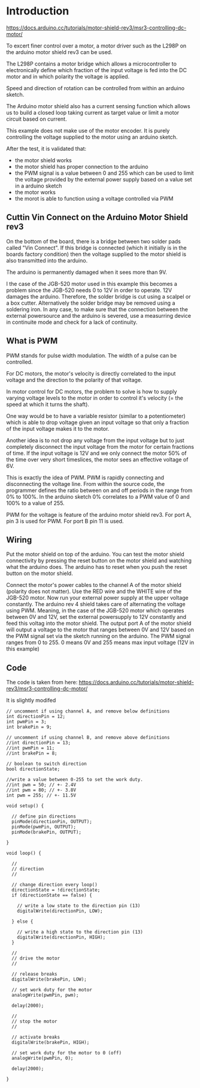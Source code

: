 # Introduction

https://docs.arduino.cc/tutorials/motor-shield-rev3/msr3-controlling-dc-motor/

To excert finer control over a motor, a motor driver such as the L298P on the arduino motor shield rev3 can be used.

The L298P contains a motor bridge which allows a microcontroller to electronically define which fraction of the input voltage is 
fed into the DC motor and in which polarity the voltage is applied.

Speed and direction of rotation can be controlled from within an arduino sketch.

The Arduino motor shield also has a current sensing function which allows us to build a closed loop taking current as target value
or limit a motor circuit based on current.

This example does not make use of the motor encoder. It is purely controlling the voltage supplied to the motor using an arduino sketch.

After the test, it is validated that:

- the motor shield works
- the motor shield has proper connection to the arduino
- the PWM signal is a value between 0 and 255 which can be used to limit the voltage provided by the external power supply based on a value set in a arduino sketch
- the motor works
- the morot is able to function using a voltage controlled via PWM


## Cuttin Vin Connect on the Arduino Motor Shield rev3

On the bottom of the board, there is a bridge between two solder pads called "Vin Connect".
If this bridge is connected (which it initially is in the boards factory condition) then the voltage
supplied to the motor shield is also transmitted into the arduino.

The arduino is permanently damaged when it sees more than 9V.

I the case of the JGB-520 motor used in this example this becomes a problem since the JGB-520 needs 0 to 12V in order
to operate. 12V damages the arduino. Therefore, the solder bridge is cut using a scalpel or a box cutter. Alternatively
the solder bridge may be removed using a soldering iron. In any case, to make sure that the connection between the external
powersource and the arduino is severed, use a measurring device in continuite mode and check for a lack of continuity.

## What is PWM

PWM stands for pulse width modulation. The width of a pulse can be controlled.

For DC motors, the motor's velocity is directly correlated to the input voltage and the direction to the polarity of that voltage.

In motor control for DC motors, the problem to solve is how to supply varying voltage levels to the motor in order to control it's velocity 
(= the speed at which it turns the shaft).

One way would be to have a variable resistor (similar to a potentiometer) which is able to drop voltage given an input voltage so that only
a fraction of the input voltage makes it to the motor.

Another idea is to not drop any voltage from the input voltage but to just completely disconnect the input voltage from the motor for 
certain fractions of time. If the input voltage is 12V and we only connect the motor 50% of the time over very short timeslices, the motor
sees an effective voltage of 6V.

This is exactly the idea of PWM. PWM is rapidly connecting and disconnecting the voltage line. From within the source code, the programmer
defines the ratio between on and off periods in the range from 0% to 100%. In the arduino sketch 0% correlates to a PWM value of 0 and 
100% to a value of 255.

PWM for the voltage is feature of the arduino motor shield rev3. For port A, pin 3 is used for PWM. For port B pin 11 is used.

## Wiring

Put the motor shield on top of the arduino. You can test the motor shield connectivity by pressing the reset button
on the motor shield and watching what the arduino does. The arduino has to reset when you push the reset button on the 
motor shield.

Connect the motor's power cables to the channel A of the motor shield (polarity does not matter). Use the RED wire and the WHITE wire of the JGB-520 motor.
Now run your external power supply at the upper voltage constantly. The arduino rev 4 shield takes care of alternating the voltage using PWM.
Meaning, in the case of the JGB-520 motor which operates between 0V and 12V, set the external powersupply to 12V constantly and feed this
voltag into the motor shield. The output port A of the motor shield will output a voltage to the motor that ranges between 0V and 12V based on
the PWM signal set via the sketch running on the arduino. The PWM signal ranges from 0 to 255. 0 means 0V and 255 means max input voltage (12V in this example)

## Code

The code is taken from here: https://docs.arduino.cc/tutorials/motor-shield-rev3/msr3-controlling-dc-motor/

It is slightly modifed

```
// uncomment if using channel A, and remove below definitions
int directionPin = 12;
int pwmPin = 3;
int brakePin = 9;

// uncomment if using channel B, and remove above definitions
//int directionPin = 13;
//int pwmPin = 11;
//int brakePin = 8;

// boolean to switch direction
bool directionState;

//write a value between 0-255 to set the work duty.
//int pwm = 50; // +- 2.4V
//int pwm = 80; // +- 3.8V
int pwm = 255; // +- 11.5V

void setup() {

  // define pin directions
  pinMode(directionPin, OUTPUT);
  pinMode(pwmPin, OUTPUT);
  pinMode(brakePin, OUTPUT);

}

void loop() {

  //
  // direction
  //

  // change direction every loop()
  directionState = !directionState;
  if (directionState == false) {

    // write a low state to the direction pin (13)
    digitalWrite(directionPin, LOW);

  } else {

    // write a high state to the direction pin (13)
    digitalWrite(directionPin, HIGH);
  }

  //
  // drive the motor
  //

  // release breaks
  digitalWrite(brakePin, LOW);

  // set work duty for the motor
  analogWrite(pwmPin, pwm);

  delay(2000);

  //
  // stop the motor
  //

  // activate breaks
  digitalWrite(brakePin, HIGH);

  // set work duty for the motor to 0 (off)
  analogWrite(pwmPin, 0);

  delay(2000);
  
}
```